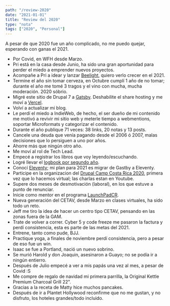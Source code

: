 ```yaml
---
path: "/review-2020"
date: "2021-01-01"
title: "Review del 2020"
type: "nota"
tags: ["2020", "Personal"]
---
```


A pesar de que 2020 fue un año complicado, no me puedo quejar, esperando con ganas el 2021.

- Por Covid, en WFH desde Marzo.
- Pri está en la casa desde Junio, ha sido una gran aportunidad para perder el miedo a emprender nuevos proyectos.
- Acompañe a Pri a idear y lanzar [Beelight](https://beelight.cr/), quiero verlo crecer en el 2021.
- Termine el año sin tomar cerveza, en Octubre cumplí 1 año de no tomar; durante el año me tomé 3 tragos y el vino con mucha, mucha moderación. 2020 sóbrio.
- Migré este sitio de Drupal 7 a [Gatsby](https://www.gatsbyjs.com/). Deshabilite el share hosting y me moví a [Vercel](https://vercel.com/).
- Volví a actualizar mi blog.
- Le perdí el miedo a IndieWeb, de hecho, el ser dueño de mi contenido me motivó a revivir mi sitio web y meterle tiempo a webmentions, soportar Microformats y categorizar el contenido.
- Durante el año publique 71 veces: 38 links, 20 notas y 13 posts.
- Cancele una deuda que venía pagando desde el 2006 ó 2007, malas decisiones que lo persiguen a uno por años.
- Ahorre más que ningún otro año.
- Me moví al rol de Tech Lead.
- Empecé a registrar los libros que voy leyendo/escuchando.
- Logré llevar el [logbook por segundo año](/recordar/keeping-logbook).
- Conocí [Eleventy](https://www.11ty.dev/); mi plan para 2021 es migrar de Gastby a Eleventy.
- Participe en la organizacion del [Drupal Camp Costa Rica 2020](https://www.drupalcamp.cr/), primera vez que lo hacemos virtual; las charlas estan en Youtube.
- Supere dos meses de desmotivación (laboral), en los que estuve a punto de renunciar.
- Inicie como mentor en el programa [LaunchPadCR](/note/launchpadcr-08-07).
- Nueva generación del CETAV, desde Marzo en clases virtuales, ha sido todo un reto.
- Jeff me tiro la idea de hacer un centro tipo CETAV, pensando en las zonas fuera de la GAM.
- Trate de volver a correr. Cyber 5 y code freeze me pasaron la factura y perdí consistencia, esta es parte de las metas del 2021.
- Entrene, tanto como pude, BJJ.
- Practique yoga, a finales de noviembre perdí consistencia, pero a pesar de eso fue un win.
- Isaac se fue a Portland, nació un nuevo sobrino.
- Se murió Harold y don Joaquin, asesinaron a Guayo; no se podía ir a ningún entierro.
- Después de Julio empecé a ver a mis papás una vez al mes, a pesar de Covid :S
- Me compre de regalo de navidad mi primera parrilla, la 
Original Kettle Premium Charcoal Grill 22".
- Gracias a la receta de Matty hice muchos pancakes.
- Después de ir a Plantet Hollywood reconfirme que no me gustan, y no disfruto, los hoteles grandes/todo incluido.
